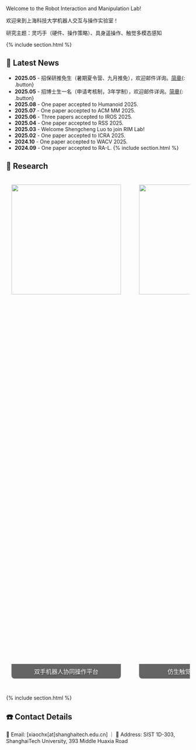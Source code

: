 ---
---
Welcome to the Robot Interaction and Manipulation Lab! 
<!-- We strive to advance the field of Embodied AI by developing cutting-edge tactile sensing technologies and pioneering new human-robot interaction paradigms. Our goal is to empower robots to perform complex manipulation tasks in unstructured real-world environments. -->

欢迎来到上海科技大学机器人交互与操作实验室！

研究主题：灵巧手（硬件、操作策略）、具身遥操作、触觉多模态感知

<!-- 新增新闻栏目 -->
{% include section.html %}

## 📢 Latest News
- **2025.05** - 招保研推免生（暑期夏令营、九月推免），欢迎邮件详询。[简章](https://sist.shanghaitech.edu.cn/2025/0504/c7339a1110662/page.htm){: .button}
- **2025.05** - 招博士生一名（申请考核制，3年学制），欢迎邮件详询。[简章](https://sist.shanghaitech.edu.cn/2025/0430/c2826a1110629/page.htm){: .button}
- **2025.08** - One paper accepted to Humanoid 2025. 
- **2025.07** - One paper accepted to ACM MM 2025. 
- **2025.06** - Three papers accepted to IROS 2025. 
- **2025.04** - One paper accepted to RSS 2025.  
- **2025.03** - Welcome Shengcheng Luo to join RIM Lab!  
- **2025.02** - One paper accepted to ICRA 2025.
- **2024.10** - One paper accepted to WACV 2025. 
- **2024.09** - One paper accepted to RA-L. 
{% include section.html %}


## 🚀 Research 

<style>
.photo-carousel {
    overflow: hidden;
    position: relative;
    max-width: 1200px;
    margin: 0 auto;
}
.carousel-track {
    display: flex;
    animation: scroll 40s linear infinite;
    gap: 20px;
    padding: 20px 0;
}
@keyframes scroll {
    0% { transform: translateX(0); }
    100% { transform: translateX(-50%); }
}
.carousel-nav {
    text-align: center;
    padding: 10px;
}
.dot {
    display: inline-block;
    width: 12px;
    height: 12px;
    border-radius: 50%;
    background: #ccc;
    margin: 0 5px;
    cursor: pointer;
}
.dot.active {
    background: #666;
}

figure {
    position: relative;
    margin: 0 15px;
    flex-shrink: 0;
}

figcaption {
    position: absolute;
    bottom: 10px;
    left: 0;
    right: 0;
    color: white;
    text-shadow: 0 2px 4px rgba(0,0,0,0.5);
    font-size: 16px;
    text-align: center;
    padding: 8px 12px;
    background: rgba(0,0,0,0.6);
    border-radius: 0 0 8px 8px;
}
</style>

<div class="photo-carousel">
    <div class="carousel-track">
        <!-- 2024 照片 -->
        <figure>
            <img src="../images/bimanual.jpg" style="height: 300px; width: auto;">
            <figcaption>双手机器人协同操作平台</figcaption>
        </figure>
        <figure>
            <img src="../images/biotac.jpg" style="height: 300px; width: auto;">
            <figcaption>仿生触觉传感器阵列</figcaption>
        </figure>
        <figure>
            <img src="../images/tactileperception.jpg" style="height: 300px; width: auto;">
            <figcaption>触觉感知实验场景</figcaption>
        </figure>
        
        <!-- 复制图片实现无缝循环 -->
        <figure>
            <img src="../images/bimanual.jpg" style="height: 300px; width: auto;">
            <figcaption>双手机器人协同操作平台</figcaption>
        </figure>
        <figure>
            <img src="../images/biotac.jpg" style="height: 300px; width: auto;">
            <figcaption>仿生触觉传感器阵列</figcaption>
        </figure>
        <figure>
            <img src="../images/tactileperception.jpg" style="height: 300px; width: auto;">
            <figcaption>触觉感知实验场景</figcaption>
        </figure>
    </div>
</div>

{% include section.html %}

## ☎️ Contact Details
📧 Email: [xiaochx[at]shanghaitech.edu.cn] ｜
📍 Address: SIST 1D-303, ShanghaiTech University, 393 Middle Huaxia Road


